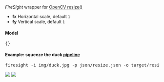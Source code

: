_FireSight_ wrapper for [OpenCV resize()](http://docs.opencv.org/modules/imgproc/doc/geometric_transformations.html#resize)

* **fx** Horizontal scale, default `1`
* **fy** Vertical scale, default `1`

#### Model
<pre>{}</pre>

#### Example: squeeze the duck [pipeline](https://github.com/firepick1/FireSight/blob/master/json/resize.json)
<pre>firesight -i img/duck.jpg -p json/resize.json -o target/resize.jpg -Dfx=0.25 -Dfy=0.5</pre>

<img src="https://github.com/firepick1/FireSight/blob/master/img/duck.jpg">&nbsp;<img src="https://github.com/firepick1/FireSight/blob/master/img/resize.jpg">